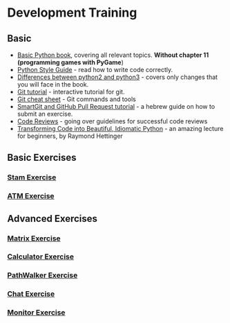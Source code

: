 # Development Training

## Basic

* [Basic Python book](https://data.cyber.org.il/python/python_book.pdf), covering all relevant topics. **Without chapter 11 (programming games with PyGame**)
* [Python Style Guide](Style_Guide.md) - read how to write code correctly.
* [Differences between python2 and python3](https://docs.google.com/document/d/1j4o4miSjwVqJiJQ3MBguWVyEDT-0sr04RKkgeljeLT8/) - covers only changes that you will face in the book.
* [Git tutorial](https://learngitbranching.js.org/) - interactive tutorial for git.
* [Git cheat sheet](https://github.github.com/training-kit/downloads/github-git-cheat-sheet.pdf) - Git commands and tools
* [SmartGit and GitHub Pull Request tutorial](https://docs.google.com/document/d/19Hu4IxqJXdJYVHWpzRMOam7iFhL11bKBEv5tB7StHag/edit?usp=sharing) - a hebrew guide on how to submit an exercise.
* [Code Reviews](https://v1.overleaf.com/articles/code-reviews/vtnrhxccmspp.pdf) -  going over guidelines for successful code reviews
* [Transforming Code into Beautiful, Idiomatic Python](https://www.youtube.com/watch?v=OSGv2VnC0go) - an amazing lecture for beginners, by Raymond Hettinger

## Basic Exercises

### [Stam Exercise](basic/stam/README.md)
### [ATM Exercise](basic/atm/README.md)

## Advanced Exercises

### [Matrix Exercise](advanced/matrix/README.md)
### [Calculator Exercise](advanced/calculator/README.md)
### [PathWalker Exercise](advanced/path_walker/README.md)
### [Chat Exercise](advanced/chat/README.md)
### [Monitor Exercise](advanced/monitor/README.md)
